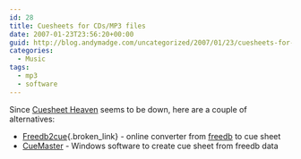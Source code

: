 ```yaml
---
id: 28
title: Cuesheets for CDs/MP3 files
date: 2007-01-23T23:56:20+00:00
guid: http://blog.andymadge.com/uncategorized/2007/01/23/cuesheets-for-cdsmp3-files/
categories:
  - Music
tags:
  - mp3
  - software
---
```

Since [Cuesheet Heaven](https://www.regeert.nl/cuesheet/) seems to be down, here are a couple of alternatives:

  * [Freedb2cue](http://leho.kraav.com/freedb2cue/){.broken_link} - online converter from [freedb](http://www.freedb.org/) to cue sheet
  * [CueMaster](http://cuemaster.org/) - Windows software to create cue sheet from freedb data